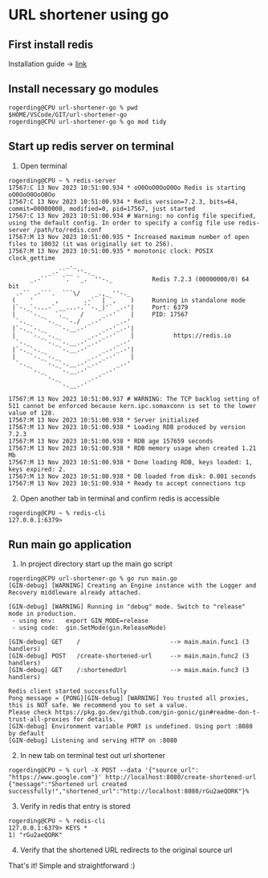 # URL shortener using go

## First install redis 
Installation guide -> [link](https://redis.io/docs/install/install-redis/)

## Install necessary go modules
```
rogerding@CPU url-shortener-go % pwd
$HOME/VSCode/GIT/url-shortener-go
rogerding@CPU url-shortener-go % go mod tidy
```

## Start up redis server on terminal
1. Open terminal
```
rogerding@CPU ~ % redis-server
17567:C 13 Nov 2023 10:51:00.934 * oO0OoO0OoO0Oo Redis is starting oO0OoO0OoO0Oo
17567:C 13 Nov 2023 10:51:00.934 * Redis version=7.2.3, bits=64, commit=00000000, modified=0, pid=17567, just started
17567:C 13 Nov 2023 10:51:00.934 # Warning: no config file specified, using the default config. In order to specify a config file use redis-server /path/to/redis.conf
17567:M 13 Nov 2023 10:51:00.935 * Increased maximum number of open files to 10032 (it was originally set to 256).
17567:M 13 Nov 2023 10:51:00.935 * monotonic clock: POSIX clock_gettime
                _._
           _.-``__ ''-._
      _.-``    `.  `_.  ''-._           Redis 7.2.3 (00000000/0) 64 bit
  .-`` .-```.  ```\/    _.,_ ''-._
 (    '      ,       .-`  | `,    )     Running in standalone mode
 |`-._`-...-` __...-.``-._|'` _.-'|     Port: 6379
 |    `-._   `._    /     _.-'    |     PID: 17567
  `-._    `-._  `-./  _.-'    _.-'
 |`-._`-._    `-.__.-'    _.-'_.-'|
 |    `-._`-._        _.-'_.-'    |           https://redis.io
  `-._    `-._`-.__.-'_.-'    _.-'
 |`-._`-._    `-.__.-'    _.-'_.-'|
 |    `-._`-._        _.-'_.-'    |
  `-._    `-._`-.__.-'_.-'    _.-'
      `-._    `-.__.-'    _.-'
          `-._        _.-'
              `-.__.-'

17567:M 13 Nov 2023 10:51:00.937 # WARNING: The TCP backlog setting of 511 cannot be enforced because kern.ipc.somaxconn is set to the lower value of 128.
17567:M 13 Nov 2023 10:51:00.938 * Server initialized
17567:M 13 Nov 2023 10:51:00.938 * Loading RDB produced by version 7.2.3
17567:M 13 Nov 2023 10:51:00.938 * RDB age 157659 seconds
17567:M 13 Nov 2023 10:51:00.938 * RDB memory usage when created 1.21 Mb
17567:M 13 Nov 2023 10:51:00.938 * Done loading RDB, keys loaded: 1, keys expired: 2.
17567:M 13 Nov 2023 10:51:00.938 * DB loaded from disk: 0.001 seconds
17567:M 13 Nov 2023 10:51:00.938 * Ready to accept connections tcp
```
2. Open another tab in terminal and confirm redis is accessible
```
rogerding@CPU ~ % redis-cli
127.0.0.1:6379>
```

## Run main go application
1. In project directory start up the main go script
```
rogerding@CPU url-shortener-go % go run main.go 
[GIN-debug] [WARNING] Creating an Engine instance with the Logger and Recovery middleware already attached.

[GIN-debug] [WARNING] Running in "debug" mode. Switch to "release" mode in production.
 - using env:   export GIN_MODE=release
 - using code:  gin.SetMode(gin.ReleaseMode)

[GIN-debug] GET    /                         --> main.main.func1 (3 handlers)
[GIN-debug] POST   /create-shortened-url     --> main.main.func2 (3 handlers)
[GIN-debug] GET    /:shortenedUrl            --> main.main.func3 (3 handlers)

Redis client started successfully
Pong message = {PONG}[GIN-debug] [WARNING] You trusted all proxies, this is NOT safe. We recommend you to set a value.
Please check https://pkg.go.dev/github.com/gin-gonic/gin#readme-don-t-trust-all-proxies for details.
[GIN-debug] Environment variable PORT is undefined. Using port :8080 by default
[GIN-debug] Listening and serving HTTP on :8080
```
2. In new tab on terminal test out url shortener
```
rogerding@CPU ~ % curl -X POST --data '{"source_url": "https://www.google.com"}' http://localhost:8080/create-shortened-url
{"message":"Shortened url created successfully!","shortened_url":"http://localhost:8080/rGu2aeQORK"}%
```
3. Verify in redis that entry is stored
```
rogerding@CPU ~ % redis-cli
127.0.0.1:6379> KEYS *
1) "rGu2aeQORK"
```
4. Verify that the shortened URL redirects to the original source url

That's it! Simple and straightforward :)
